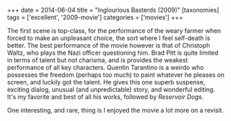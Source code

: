 +++
date = 2014-06-04
title = "Inglourious Basterds (2009)"
[taxonomies]
tags = ['excellent', '2009-movie']
categories = ['movies']
+++

The first scene is top-class, for the performance of the weary farmer
when forced to make an unpleasant choice, the sort where I feel
self-death is better. The best performance of the movie however is that
of Christoph Waltz, who plays the Nazi officer questioning him. Brad
Pitt is quite limited in terms of talent but not charisma, and is
provides the weakest performance of all key characters. Quentin
Tarantino is a weirdo who possesses the freedom (perhaps too much) to
paint whatever he pleases on screen, and luckily got the talent. He
gives this one superb suspense, exciting dialog, unusual (and
unpredictable) story, and wonderful editing. It's my favorite and best
of all his works, followed by *Reservoir Dogs*.

One interesting, and rare, thing is I enjoyed the movie a lot more on a
revisit.
